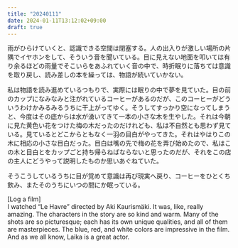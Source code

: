 ```yaml
---
title: "20240111"
date: 2024-01-11T13:12:02+09:00
draft: true
---
```


雨がひらけていくと、認識できる空間は閉塞する。人の出入りが激しい場所の片隅でイヤホンをして、そういう音を聞いている。目に見えない地面を叩いては有り余るほどの雨量でそこいらをあふれていく音の中で、時折眠りに落ちては意識を取り戻し、読み差しの本を繰っては、物語が続いていかない。

私は物語を読み進めているつもりで、実際には眠りの中で夢を見ていた。目の前のカップになみなみと注がれているコーヒーがあるのだが、このコーヒーがどういうわけかみるみるうちに干上がってゆく。そうしてすっかり空になってしまうと、今度はその底からは水が湧いてきて一本の小さな木を生やした。それは今朝に見た黄色い花をつけた梅の木だったのだけれども、私は不自然とも思わず見ている。見ているとどこからともなく一羽の目白がやってきた。それはやはりこの木に相応の小さな目白だった。目白は嘴の先で梅の花を弄び始めたので、私はこの木と目白とをカップごと持ち帰らねばならないと思ったのだが、それをこの店の主人にどうやって説明したものか思いあぐねていた。

そうこうしているうちに目が覚めて意識は再び現実へ戻り、コーヒーをひとくち飲み、またそのうちにいつの間にか眠っている。


[Log a film]  
I watched “Le Havre” directed by Aki Kaurismäki. It was, like, really amazing. The characters in the story are so kind and warm. Many of the shots are so picturesque; each has its own unique qualities, and all of them are masterpieces. The blue, red, and white colors are impressive in the film. And as we all know, Laika is a great actor.
